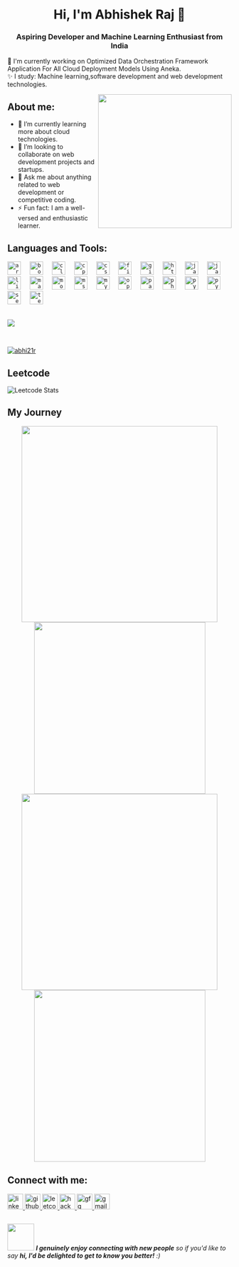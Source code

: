 
<h1 align="center">Hi, I'm Abhishek Raj 👋</h1>
<h3 align="center">Aspiring Developer and Machine Learning Enthusiast from India</h3>
               
🤔 I'm currently working on Optimized Data Orchestration Framework Application For All Cloud Deployment Models Using Aneka.        
✨ I study: Machine learning,software development and web development technologies.

<img align="right" src="https://octodex.github.com/images/welcometocat.png" width="300">


## About me:
- 🌱 I’m currently learning more about cloud technologies.
- 👯 I’m looking to collaborate on web development projects and startups.
- 💬 Ask me about anything related to web development or competitive coding.
- ⚡ Fun fact: I am a well-versed and enthusiastic learner.

## Languages and Tools:
<div align="left">
  <code><img src="https://cdn.jsdelivr.net/gh/devicons/devicon/icons/arduino/arduino-original.svg" height="30" alt="arduino logo" /></code>
  <img width="12" />
  <code><img src="https://cdn.jsdelivr.net/gh/devicons/devicon/icons/bootstrap/bootstrap-plain.svg" height="30" alt="bootstrap logo" /></code>
  <img width="12" />
  <code><img src="https://cdn.jsdelivr.net/gh/devicons/devicon/icons/c/c-original.svg" height="30" alt="c logo" /></code>
  <img width="12" />
  <code><img src="https://cdn.jsdelivr.net/gh/devicons/devicon/icons/cplusplus/cplusplus-original.svg" height="30" alt="cplusplus logo" /></code>
  <img width="12" />
  <code><img src="https://cdn.jsdelivr.net/gh/devicons/devicon/icons/css3/css3-original.svg" height="30" alt="css3 logo" /></code>
  <img width="12" />
  <code><img src="https://cdn.jsdelivr.net/gh/devicons/devicon/icons/figma/figma-original.svg" height="30" alt="figma logo" /></code>
  <img width="12" />
  <code><img src="https://cdn.jsdelivr.net/gh/devicons/devicon/icons/git/git-original.svg" height="30" alt="git logo" /></code>
  <img width="12" />
  <code><img src="https://cdn.jsdelivr.net/gh/devicons/devicon/icons/html5/html5-original.svg" height="30" alt="html5 logo" /></code>
  <img width="12" />
  <code><img src="https://cdn.jsdelivr.net/gh/devicons/devicon/icons/java/java-original.svg" height="30" alt="java logo" /></code>
  <img width="12" />
  <code><img src="https://cdn.jsdelivr.net/gh/devicons/devicon/icons/javascript/javascript-original.svg" height="30" alt="javascript logo" /></code>
  <img width="12" />
  <code><img src="https://cdn.jsdelivr.net/gh/devicons/devicon/icons/linux/linux-original.svg" height="30" alt="linux logo" /></code>
  <img width="12" />
  <code><img src="https://upload.wikimedia.org/wikipedia/commons/2/21/Matlab_Logo.png" height="30" alt="matlab logo" /></code>
  <img width="12" />
  <code><img src="https://cdn.jsdelivr.net/gh/devicons/devicon/icons/mongodb/mongodb-original.svg" height="30" alt="mongodb logo" /></code>
  <img width="12" />
  <code><img src="https://cdn.jsdelivr.net/gh/devicons/devicon/icons/microsoftsqlserver/microsoftsqlserver-plain.svg" height="30" alt="mssql logo" /></code>
  <img width="12" />
  <code><img src="https://cdn.jsdelivr.net/gh/devicons/devicon/icons/mysql/mysql-original.svg" height="30" alt="mysql logo" /></code>
  <img width="12" />
  <code><img src="https://cdn.jsdelivr.net/gh/devicons/devicon/icons/opencv/opencv-original.svg" height="30" alt="opencv logo" /></code>
  <img width="12" />
  <code><img src="https://cdn.jsdelivr.net/gh/devicons/devicon/icons/pandas/pandas-original.svg" height="30" alt="pandas logo" /></code>
  <img width="12" />
  <code><img src="https://cdn.jsdelivr.net/gh/devicons/devicon/icons/photoshop/photoshop-plain.svg" height="30" alt="photoshop logo" /></code>
  <img width="12" />
  <code><img src="https://cdn.jsdelivr.net/gh/devicons/devicon/icons/python/python-original.svg" height="30" alt="python logo" /></code>
  <img width="12" />
  <code><img src="https://cdn.jsdelivr.net/gh/devicons/devicon/icons/pytorch/pytorch-original.svg" height="30" alt="pytorch logo" /></code>
  <img width="12" />
  <code><img src="https://seaborn.pydata.org/_images/logo-mark-lightbg.svg" height="30" alt="seaborn logo" /></code>
  <img width="12" />
  <code><img src="https://cdn.jsdelivr.net/gh/devicons/devicon/icons/tensorflow/tensorflow-original.svg" height="30" alt="tensorflow logo" /></code>
  <img width="12" />
</div>

<br>

![](https://komarev.com/ghpvc/?username=abhi21r)

<br>
<p align="left"> <a href="https://github.com/ryo-ma/github-profile-trophy"><img src="https://github-profile-trophy.vercel.app/?username=abhi21r" alt="abhi21r" /></a> </p>

## Leetcode
<div style="display: flex; align-items: center;">
  <img src="https://leetcard.jacoblin.cool/Abhi2127?ext=contest&theme=lapor" alt="Leetcode Stats"/>
</div>

## My Journey
<div align="center">
  <img width="440px" src="https://github-readme-stats.vercel.app/api?username=abhi21r&show_icons=true&theme=dracula">
  <img width="385px" src="https://github-readme-stats.vercel.app/api/top-langs/?username=abhi21r&layout=compact&theme=dracula" />
  <img width="440px" src="https://github-readme-activity-graph.vercel.app/graph?username=abhi21r&theme=dracula">
  <img width="385px" src="https://github-readme-streak-stats.herokuapp.com/?user=abhi21r&theme=dracula" />
</div>

## Connect with me:
<div align="left">
  <a href="https://www.linkedin.com/in/abhishek-raj-a1b978199/" target="_blank">
    <img src="https://img.shields.io/static/v1?message=LinkedIn&logo=linkedin&label=&color=0077B5&logoColor=white&labelColor=&style=for-the-badge" height="35" alt="linkedin logo" />
  </a>
  <a href="https://github.com/abhi21r" target="_blank">
    <img src="https://img.shields.io/static/v1?message=Github&logo=github&label=&color=181717&logoColor=white&labelColor=&style=for-the-badge" height="35" alt="github logo" />
  </a>
  <a href="https://leetcode.com/u/Abhi2127/" target="_blank">
    <img src="https://img.shields.io/static/v1?message=LeetCode&logo=leetcode&label=&color=F9DC5C&logoColor=black&labelColor=&style=for-the-badge" height="35" alt="leetcode logo" />
  </a>
  <a href="https://www.hackerrank.com/profile/abhirajrnc21" target="_blank">
    <img src="https://img.shields.io/static/v1?message=HackerRank&logo=hackerrank&label=&color=2EC866&logoColor=white&labelColor=&style=for-the-badge" height="35" alt="hackerrank logo" />
  </a>
  <a href="https://www.geeksforgeeks.org/user/abhirajeqcj/" target="_blank">
    <img src="https://img.shields.io/static/v1?message=GeeksforGeeks&logo=geeksforgeeks&label=&color=4CAF50&logoColor=white&labelColor=&style=for-the-badge" height="35" alt="gfg logo" />
  </a>
 
  <a href="mailto:abhirajrnc21@gmail.com" target="_blank">
    <img src="https://img.shields.io/static/v1?message=Gmail&logo=gmail&label=&color=D14836&logoColor=white&labelColor=&style=for-the-badge" height="35" alt="gmail logo" />
  </a>
</div>



##
<img src="https://media.giphy.com/media/LnQjpWaON8nhr21vNW/giphy.gif" width="60"> <em><b>I genuinely enjoy connecting with new people</b> so if you'd like to say <b>hi, I'd be delighted to get to know you better!</b> :)</em>

